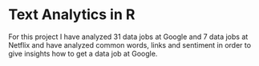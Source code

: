 # Text Analytics in R

For this project I have analyzed 31 data jobs at Google and 7 data jobs at Netflix and have analyzed common words, links and sentiment in order to give insights how to get a data job at Google. 
